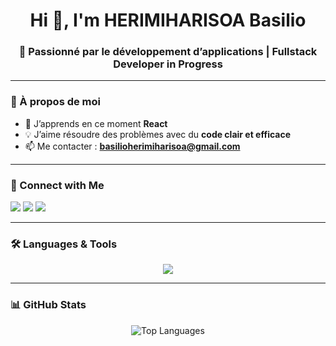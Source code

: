 <h1 align="center">Hi 👋, I'm HERIMIHARISOA Basilio</h1>
<h3 align="center">🚀 Passionné par le développement d’applications | Fullstack Developer in Progress</h3>

---

### 🌱 À propos de moi   
- 🌱 J’apprends en ce moment **React**
- 💡 J’aime résoudre des problèmes avec du **code clair et efficace**  
- 📫 Me contacter : **basilioherimiharisoa@gmail.com**  

---

### 🤝 Connect with Me  
<p align="left">
  <a href="mailto:basilioherimiharisoa@gmail.com"><img src="https://img.shields.io/badge/Email-D14836?style=for-the-badge&logo=gmail&logoColor=white" /></a>
  <a href="https://linkedin.com/in/your-link" target="_blank"><img src="https://img.shields.io/badge/LinkedIn-0077B5?style=for-the-badge&logo=linkedin&logoColor=white" /></a>
  <a href="https://github.com/imbasilio60" target="_blank"><img src="https://img.shields.io/badge/GitHub-100000?style=for-the-badge&logo=github&logoColor=white" /></a>
</p>

---

### 🛠️ Languages & Tools  
<p align="center"> 
  <img src="https://skillicons.dev/icons?i=html,css,js,ts,react,redux,nodejs,npm,tailwind,bootstrap,sass,php,python,java,c,mysql,postgresql,vite,git,github,linux,mint,gmail,webstorm,idea,phpstorm,pycharm,sublime,ai,ps,instagram,jquery,linkedin" />
</p>

---

### 📊 GitHub Stats  
<p align="center">
  <img src="https://github-readme-stats.vercel.app/api/top-langs/?username=imbasilio60&layout=compact&theme=radical" alt="Top Languages" />
</p>

